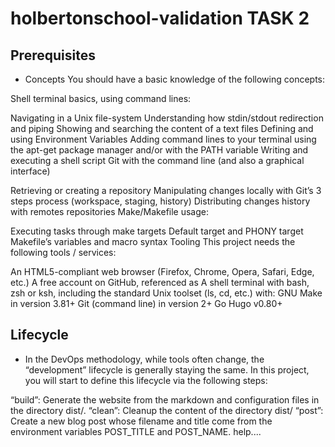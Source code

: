 # holbertonschool-validation TASK 2

## Prerequisites
* Concepts
You should have a basic knowledge of the following concepts:

Shell terminal basics, using command lines:

Navigating in a Unix file-system
Understanding how stdin/stdout redirection and piping
Showing and searching the content of a text files
Defining and using Environment Variables
Adding command lines to your terminal using the apt-get package manager and/or with the PATH variable
Writing and executing a shell script
Git with the command line (and also a graphical interface)

Retrieving or creating a repository
Manipulating changes locally with Git’s 3 steps process (workspace, staging, history)
Distributing changes history with remotes repositories
Make/Makefile usage:

Executing tasks through make targets
Default target and PHONY target
Makefile’s variables and macro syntax
Tooling
This project needs the following tools / services:

An HTML5-compliant web browser (Firefox, Chrome, Opera, Safari, Edge, etc.)
A free account on GitHub, referenced as <GitHub Handle>
A shell terminal with bash, zsh or ksh, including the standard Unix toolset (ls, cd, etc.) with:
GNU Make in version 3.81+
Git (command line) in version 2+
Go Hugo v0.80+

## Lifecycle
* In the DevOps methodology, while tools often change, the “development” lifecycle is generally staying the same. In this project, you will start to define this lifecycle via the following steps:

“build”: Generate the website from the markdown and configuration files in the directory dist/.
“clean”: Cleanup the content of the directory dist/
“post”: Create a new blog post whose filename and title come from the environment variables POST_TITLE and POST_NAME.
help....